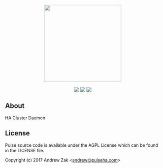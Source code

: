 <p align="center">
<img src="pulse-logo.png" width="250">
<br><br>
<a href="https://travis-ci.org/Syleron/PulseHA"><img src="https://travis-ci.org/Syleron/PulseHA.svg?branch=master"><a/>
<a href="https://godoc.org/github.com/Syleron/PulseHA"><img src="https://godoc.org/github.com/Syleron/PulseHA?status.svg"><a/>
<a href="https://www.gnu.org/licenses/agpl-3.0"><img src="https://img.shields.io/badge/License-AGPL%20v3-blue.svg"><a/>
</p>
  
## About
HA Cluster Daemon

## License
Pulse source code is available under the AGPL License which can be found in the LICENSE file.

Copyright (c) 2017 Andrew Zak <<andrew@pulseha.com>>
